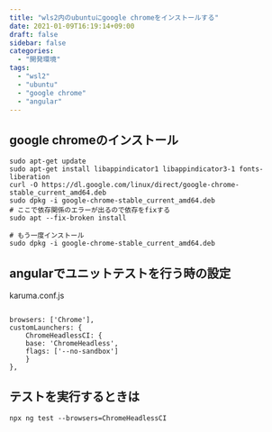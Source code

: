 ```yaml
---
title: "wls2内のubuntuにgoogle chromeをインストールする"
date: 2021-01-09T16:19:14+09:00
draft: false
sidebar: false
categories:
  - "開発環境"
tags:
  - "wsl2"
  - "ubuntu"
  - "google chrome"
  - "angular"
---
```


## google chromeのインストール

```
sudo apt-get update
sudo apt-get install libappindicator1 libappindicator3-1 fonts-liberation
curl -O https://dl.google.com/linux/direct/google-chrome-stable_current_amd64.deb
sudo dpkg -i google-chrome-stable_current_amd64.deb
# ここで依存関係のエラーが出るので依存をfixする
sudo apt --fix-broken install

# もう一度インストール
sudo dpkg -i google-chrome-stable_current_amd64.deb
```

## angularでユニットテストを行う時の設定

karuma.conf.js
```

browsers: ['Chrome'],
customLaunchers: {
    ChromeHeadlessCI: {
    base: 'ChromeHeadless',
    flags: ['--no-sandbox']
    }
},

```

## テストを実行するときは

```
npx ng test --browsers=ChromeHeadlessCI

```